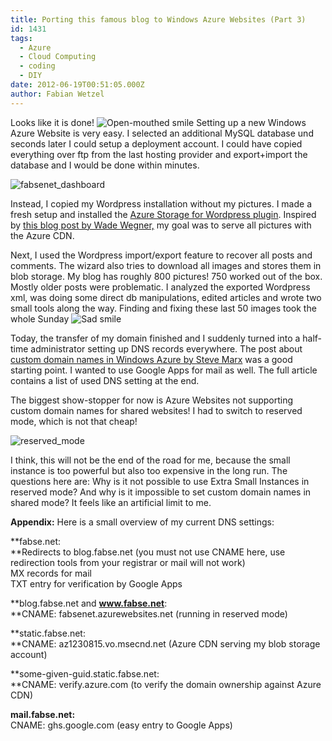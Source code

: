 ```yaml
---
title: Porting this famous blog to Windows Azure Websites (Part 3)
id: 1431
tags:
  - Azure
  - Cloud Computing
  - coding
  - DIY
date: 2012-06-19T00:51:05.000Z
author: Fabian Wetzel
---
```


Looks like it is done! ![Open-mouthed smile](https://az275061.vo.msecnd.net/blogmedia/2012/06/wlEmoticon-openmouthedsmile.png) Setting up a new Windows Azure Website is very easy. I selected an additional MySQL database und seconds later I could setup a deployment account. I could have copied everything over ftp from the last hosting provider and export+import the database and I would be done within minutes.

![fabsenet_dashboard](https://az275061.vo.msecnd.net/blogmedia/2012/06/fabsenet_dashboard.png "fabsenet_dashboard")

Instead, I copied my Wordpress installation without my pictures. I made a fresh setup and installed the [Azure Storage for Wordpress plugin](http://wordpress.org/support/plugin/windows-azure-storage). Inspired by [this blog post by Wade Wegner,](http://www.wadewegner.com/2011/08/using-windows-azure-blob-storage-and-cdn-with-wordpress/ "Using Windows Azure Blob Storage and CDN with WordPress") my goal was to serve all pictures with the Azure CDN. 

Next, I used the Wordpress import/export feature to recover all posts and comments. The wizard also tries to download all images and stores them in blob storage. My blog has roughly 800 pictures! 750 worked out of the box. Mostly older posts were problematic. I analyzed the exported Wordpress xml, was doing some direct db manipulations, edited articles and wrote two small tools along the way. Finding and fixing these last 50 images took the whole Sunday ![Sad smile](https://az275061.vo.msecnd.net/blogmedia/2012/06/wlEmoticon-sadsmile.png)

Today, the transfer of my domain finished and I suddenly turned into a half-time administrator setting up DNS records everywhere. The post about [custom domain names in Windows Azure by Steve Marx](http://blog.smarx.com/posts/custom-domain-names-in-windows-azure) was a good starting point. I wanted to use Google Apps for mail as well. The full article contains a list of used DNS setting at the end.

The biggest show-stopper for now is Azure Websites not supporting custom domain names for shared websites! I had to switch to reserved mode, which is not that cheap! 

![reserved_mode](https://az275061.vo.msecnd.net/blogmedia/2012/06/reserved_mode.png "reserved_mode")

I think, this will not be the end of the road for me, because the small instance is too powerful but also too expensive in the long run. The questions here are: Why is it not possible to use Extra Small Instances in reserved mode? And why is it impossible to set custom domain names in shared mode? It feels like an artificial limit to me.
<!--more-->

**Appendix:** Here is a small overview of my current DNS settings:

**fabse.net:     
**Redirects to blog.fabse.net (you must not use CNAME here, use redirection tools from your registrar or mail will not work)    
MX records for mail    
TXT entry for verification by Google Apps

**blog.fabse.net and ****www.fabse.net****:      
**CNAME: fabsenet.azurewebsites.net (running in reserved mode)

**static.fabse.net:     
**CNAME: az1230815.vo.msecnd.net (Azure CDN serving my blob storage account)

**some-given-guid.static.fabse.net:     
**CNAME: verify.azure.com (to verify the domain ownership against Azure CDN)

**mail.fabse.net:**    
CNAME: ghs.google.com (easy entry to Google Apps)

